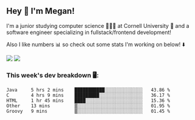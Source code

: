 ## Hey 👋 I'm Megan! 
I'm a junior studying computer science 👩🏻‍💻 at Cornell University 🐻 and a software engineer specializing in fullstack/frontend development!

Also I like numbers 📊 so check out some stats I'm working on below! ⬇️

<img src="https://github-readme-stats.meganyin13.vercel.app/api?username=meganyin13&show_icons=true&hide=stars&count_private=true" />

<img src="https://github-readme-stats.meganyin13.vercel.app/api/top-langs/?username=meganyin13&layout=compact&hide=Jupyter%20Notebook" />

### This week's dev breakdown 🖥:
<!--START_SECTION:waka-->
```text
Java     5 hrs 2 mins    ███████████░░░░░░░░░░░░░░   43.86 % 
C        4 hrs 9 mins    █████████░░░░░░░░░░░░░░░░   36.17 % 
HTML     1 hr 45 mins    ████░░░░░░░░░░░░░░░░░░░░░   15.36 % 
Other    13 mins         ▒░░░░░░░░░░░░░░░░░░░░░░░░   01.95 % 
Groovy   9 mins          ▒░░░░░░░░░░░░░░░░░░░░░░░░   01.45 % 
```
<!--END_SECTION:waka-->
